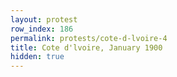 ```yaml
---
layout: protest
row_index: 186
permalink: protests/cote-d-lvoire-4
title: Cote d'lvoire, January 1900
hidden: true
---
```

